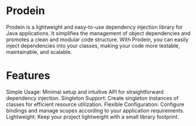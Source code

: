 # Prodein

Prodein is a lightweight and easy-to-use dependency injection library for Java applications.
It simplifies the management of object dependencies and promotes a clean and modular code structure.
With Prodein, you can easily inject dependencies into your classes, making your code more testable, maintainable, and scalable.

# Features

Simple Usage: Minimal setup and intuitive API for straightforward dependency injection.
Singleton Support: Create singleton instances of classes for efficient resource utilization.
Flexible Configuration: Configure bindings and manage scopes according to your application requirements.
Lightweight: Keep your project lightweight with a small library footprint.
